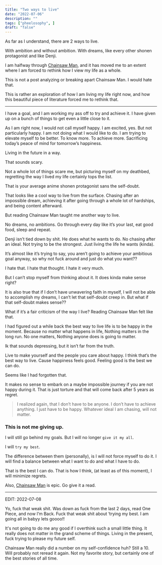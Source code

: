 ```yaml
---
title: "Two ways to live"
date: "2022-07-06"
description: ""
tags: ["pheelosophy", ]
draft: "false"
---
```


As far as I understand, there are 2 ways to live.

With ambition and without ambition. With dreams, like every other shonen protagonist and like Denji.

I am halfway through [Chainsaw Man](https://mangasee123.com/manga/Chainsaw-Man-Color), and it has moved me to an extent where I am forced to rethink how I view my life as a whole.

This is not a post analyzing or breaking apart Chainsaw Man. I would hate that.

This is rather an exploration of how I am living my life right now, and how this beautiful piece of literature forced me to rethink that.

---

I have a goal, and I am working my ass off to try and achieve it. I have given up on a bunch of things to get even a little close to it.

As I am right now, I would not call myself happy. I am excited, yes. But not particularly happy. I am not doing what I would like to do. I am trying to elevate myself to be better. To know more. To achieve more. Sacrificing today’s peace of mind for tomorrow’s happiness.

Living in the future in a way.

That sounds scary.

Not a whole lot of things scare me, but picturing myself on my deathbed, regretting the way I lived my life certainly tops the list.

That is your average anime shonen protagonist sans the self-doubt.

That looks like a cool way to live from the surface. Chasing after an impossible dream, achieving it after going through a whole lot of hardships, and being content afterward.

But reading Chainsaw Man taught me another way to live.

No dreams, no ambitions. Go through every day like it’s your last, eat good food, sleep and repeat.

Denji isn’t tied down by shit. He does what he wants to do. No chasing after an ideal. Not trying to be the strongest. Just living the life he wants (kinda).

It’s almost like it’s trying to say, you aren’t going to achieve your ambitious goal anyway, so why not fuck around and just do what you want??

I hate that. I hate that thought. I hate it very much.

But I can’t stop myself from thinking about it. It does kinda make sense right?

It is also true that if I don’t have unwavering faith in myself, I will not be able to accomplish my dreams, I can’t let that self-doubt creep in. But what if that self-doubt makes sense??

What if it’s a fair criticism of the way I live? Reading Chainsaw Man felt like that.

I had figured out a while back the best way to live life is to be happy in the moment. Because no matter what happens in life, Nothing matters in the long run. No one matters, Nothing anyone does is going to matter.

Ik that sounds depressing, but it isn’t far from the truth.

Live to make yourself and the people you care about happy. I think that’s the best way to live. Cause happiness feels good. Feeling good is the best we can do.

Seems like I had forgotten that.

It makes no sense to embark on a maybe impossible journey if you are not happy during it. That is just torture and that will come back after 5 years as regret.

> I realized again, that I don’t have to be anyone. I don’t have to achieve anything. I just have to be happy. Whatever ideal I am chasing, will not matter.

### This is not me giving up.

I will still go behind my goals. But I will no longer `give it my all`.

I will `try my best`.

The difference between them (personally), is I will not force myself to do it. I will find a balance between what I want to do and what I have to do.

That is the best I can do. That is how I think, (at least as of this moment), I will minimize regrets.

Also, [Chainsaw Man](https://mangasee123.com/manga/Chainsaw-Man-Color) is epic. Go give it a read.

---

EDIT: 2022-07-08

Yo, fuck that weak shit. Was down as fuck from the last 2 days, read One Piece, and now I’m Back. Fuck that weak shit about ‘trying my best. I am going all in babyy lets goooo!!

It's not going to do me any good if I overthink such a small little thing. It really does not matter in the grand scheme of things. Living in the present, fuck trying to please my future self.

Chainsaw Man really did a number on my self-confidence huh? Still a 10. Will probably not reread it again. Not my favorite story, but certainly one of the best stories of all time.
